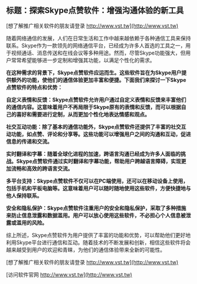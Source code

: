## **标题：探索Skype点赞软件：增强沟通体验的新工具**

[想了解推广相关软件的朋友请登录 http://www.vst.tw](http://www.vst.tw)

随着网络通信的发展，人们在日常生活和工作中越来越依赖于各种通信工具来保持联系。Skype作为一款领先的网络通信平台，已经成为许多人首选的工具之一，用于视频通话、消息传送和在线会议等多种用途。然而，尽管Skype功能强大，但用户常常希望能够进一步定制和增强其功能，以满足个性化的需求。

**在这种需求的背景下，Skype点赞软件应运而生。这些软件旨在为Skype用户提供额外的功能，使他们的通信体验更加丰富和便捷。下面我们来探讨一下Skype点赞软件的特点和优势：**

**自定义表情和反馈：Skype点赞软件允许用户通过自定义表情和反馈来丰富他们的通信内容。这意味着用户不再局限于Skype原有的表情和反馈，而可以根据自己的喜好和需要进行定制，从而更加个性化地表达情感和观点。**

**社交互动功能：除了基本的通信功能外，Skype点赞软件还提供了丰富的社交互动功能，如点赞、评论和分享等。这些功能可以增强用户之间的沟通和互动，促进信息的传递和交流。**

**实时翻译和字幕：随着全球化进程的加速，跨语言沟通已经成为许多人面临的挑战。Skype点赞软件通过实时翻译和字幕功能，帮助用户跨越语言障碍，实现更加流畅和高效的跨语言交流。**

**多平台支持：Skype点赞软件不仅可以在PC端使用，还可以在移动设备上使用，包括手机和平板电脑等。这意味着用户可以随时随地使用这些软件，方便快捷地与他人保持联系。**

**安全和隐私保护：Skype点赞软件注重用户的安全和隐私保护，采取了多种措施来防止信息泄露和数据滥用。用户可以放心使用这些软件，不必担心个人信息被泄露或滥用的风险。**

综上所述，Skype点赞软件为用户提供了丰富的功能和优势，可以帮助他们更好地利用Skype平台进行通信和互动。随着技术的不断发展和创新，相信这些软件将会越来越受到用户的欢迎和青睐，为他们的通信体验带来全新的可能性。

[想了解推广相关软件的朋友请登录 http://www.vst.tw](http://www.vst.tw)


[访问软件官网 http://www.vst.tw](http://www.vst.tw)
